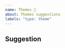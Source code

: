 ```yaml
---
name: Themes 📝
about: Themes suggestions
labels: "type: theme"
---
```


## Suggestion

<!-- Describe the suggestion -->

<!-- If applicable links to examples -->
